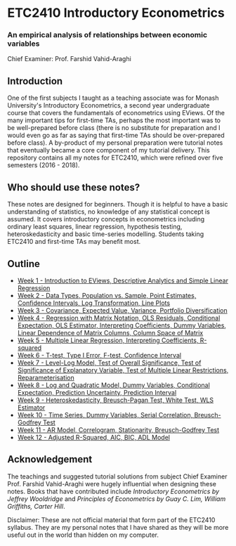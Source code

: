 # ETC2410 Introductory Econometrics

### An empirical analysis of relationships between economic variables

Chief Examiner: Prof. Farshid Vahid-Araghi 

## Introduction
One of the first subjects I taught as a teaching associate was for Monash University's Introductory Econometrics, a second year undergraduate course that covers the fundamentals of econometrics using EViews. Of the many important tips for first-time TAs, perhaps the most important was to be well-prepared before class (there is no substitute for preparation and I would even go as far as saying that first-time TAs should be over-prepared before class). A by-product of my personal preparation were tutorial notes that eventually became a core component of my tutorial delivery. This repository contains all my notes for ETC2410, which were refined over five semesters (2016 - 2018).

## Who should use these notes?
These notes are designed for beginners. Though it is helpful to have a basic understanding of statistics, no knowledge of any statistical concept is assumed. It covers introductory concepts in econometrics including ordinary least squares, linear regression, hypothesis testing, heteroskedasticity and basic time-series modelling. Students taking ETC2410 and first-time TAs may benefit most.

## Outline

* [Week 1 - Introduction to EViews, Descriptive Analytics and Simple Linear Regression](https://github.com/quangvanbui/introductoryeconometrics/blob/master/Week%201/2410%20tutorial%201%20notes.pdf)
* [Week 2 - Data Types, Population vs. Sample, Point Estimates, Confidence Intervals, Log Transformation, Line Plots](https://github.com/quangvanbui/introductoryeconometrics/blob/master/Week%202/2410%20tutorial%202%20notes.pdf)
* [Week 3 - Covariance, Expected Value, Variance, Portfolio Diversification](https://github.com/quangvanbui/introductoryeconometrics/blob/master/Week%203/2410%20tutorial%203%20notes.pdf)
* [Week 4 - Regression with Matrix Notation, OLS Residuals, Conditional Expectation, OLS Estimator, Interpreting Coefficients, Dummy Variables, Linear Dependence of Matrix Columns, Column Space of Matrix](https://github.com/quangvanbui/introductoryeconometrics/blob/master/Week%204/2410%20tutorial%204%20notes.pdf)
* [Week 5 - Multiple Linear Regression, Interpreting Coefficients, R-squared](https://github.com/quangvanbui/introductoryeconometrics/blob/master/Week%205/2410%20tutorial%205%20notes.pdf)
* [Week 6 - T-test, Type I Error, F-test, Confidence Interval](https://github.com/quangvanbui/introductoryeconometrics/blob/master/Week%206/2410%20tutorial%206%20notes.pdf)
* [Week 7 - Level-Log Model, Test of Overall Significance, Test of Significance of Explanatory Variable, Test of Multiple Linear Restrictions, Reparameterisation](https://github.com/quangvanbui/introductoryeconometrics/blob/master/Week%207/2410%20tutorial%207%20notes.pdf)
* [Week 8 - Log and Quadratic Model, Dummy Variables, Conditional Expectation, Prediction Uncertainty, Prediction Interval](https://github.com/quangvanbui/introductoryeconometrics/blob/master/Week%208/2410%20Tutorial%208%20notes.pdf)
* [Week 9 - Heteroskedasticity, Breusch-Pagan Test, White Test, WLS Estimator](https://github.com/quangvanbui/introductoryeconometrics/blob/master/Week%209/2410%20tutorial%209%20notes.pdf)
* [Week 10 - Time Series, Dummy Variables, Serial Correlation, Breusch-Godfrey Test](https://github.com/quangvanbui/introductoryeconometrics/blob/master/Week%2010/2410%20Tutorial%2010%20notes.pdf)
* [Week 11 - AR Model, Correlogram, Stationarity, Breusch-Godfrey Test](https://github.com/quangvanbui/introductoryeconometrics/blob/master/Week%2011/2410%20tutorial%2011%20notes.pdf)
* [Week 12 - Adjusted R-Squared, AIC, BIC, ADL Model](https://github.com/quangvanbui/introductoryeconometrics/blob/master/Week%2012/2410%20tutorial%2012%20notes.pdf)

## Acknowledgement
The teachings and suggested tutorial solutions from subject Chief Examiner Prof. Farshid Vahid-Araghi were hugely influential when designing these notes. Books that have contributed include *Introductory Econometrics by Jeffrey Wooldridge* and *Principles of Econometrics by Guay C. Lim, William Griffiths, Carter Hill*. 

Disclaimer: These are not official material that form part of the ETC2410 syllabus. They are my personal notes that I have shared as they will be more useful out in the world than hidden on my computer.
